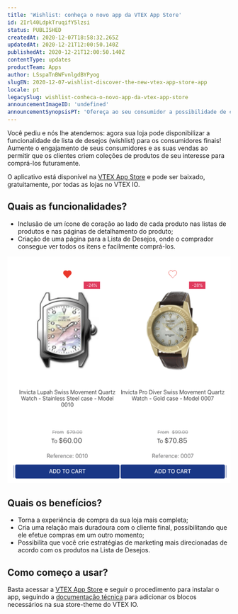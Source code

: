 ```yaml
---
title: 'Wishlist: conheça o novo app da VTEX App Store'
id: 2Irl40LdpkTruqifY5lzsi
status: PUBLISHED
createdAt: 2020-12-07T18:58:32.265Z
updatedAt: 2020-12-21T12:00:50.140Z
publishedAt: 2020-12-21T12:00:50.140Z
contentType: updates
productTeam: Apps
author: LSspaTnBWFvnlgdBYPyog
slugEN: 2020-12-07-wishlist-discover-the-new-vtex-app-store-app
locale: pt
legacySlug: wishlist-conheca-o-novo-app-da-vtex-app-store
announcementImageID: 'undefined'
announcementSynopsisPT: 'Ofereça ao seu consumidor a possibilidade de criar listas de desejos com o novo app da VTEX App Store.'
---
```


Você pediu e nós lhe atendemos: agora sua loja pode disponibilizar a funcionalidade de lista de desejos (wishlist) para os consumidores finais! Aumente o engajamento de seus consumidores e as suas vendas ao permitir que os clientes criem coleções de produtos de seu interesse para comprá-los futuramente. 

O aplicativo está disponível na [VTEX App Store](https://apps.vtex.com/) e pode ser baixado, gratuitamente, por todas as lojas no VTEX IO. 

## Quais as funcionalidades?

- Inclusão de um ícone de coração ao lado de cada produto nas listas de produtos e nas páginas de detalhamento do produto;
- Criação de uma página para a Lista de Desejos, onde o comprador consegue ver todos os itens e facilmente comprá-los.

![Wishlist Printscreen](https://raw.githubusercontent.com/vtexdocs/help-center-content/refs/heads/main/docs/pt/announcements/2020/dezembro/2020-12-07-wishlist-conheca-o-novo-app-da-vtex-app-store_1.png)

## Quais os benefícios?
- Torna a experiência de compra da sua loja mais completa;
- Cria uma relação mais duradoura com o cliente final, possibilitando que ele efetue compras em um outro momento; 
- Possibilita que você crie estratégias de marketing mais direcionadas de acordo com os produtos na Lista de Desejos.

## Como começo a usar?

Basta acessar a [VTEX App Store](https://apps.vtex.com/vtex-wishlist/p) e seguir o procedimento para instalar o app, seguindo a [documentação técnica](https://vtex.io/docs/components/all/vtex.wish-list@1.2.0/) para adicionar os blocos necessários na sua store-theme do VTEX IO. 


